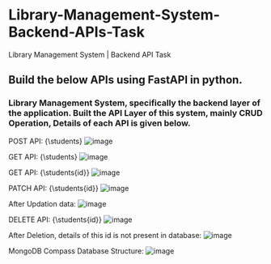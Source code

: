 # Library-Management-System-Backend-APIs-Task
Library Management System | Backend API Task

## Build the below APIs using FastAPI in python.
### Library Management System, specifically the backend layer of the application. Built the API Layer of this system, mainly CRUD Operation, Details of each API is given below.

POST API: {\students\}
![image](https://github.com/ranvijay12345/Library-Management-System-Backend-APIs-Task/assets/54628721/5f5dd606-8c3c-4e41-96dc-7c691be6b8a5)

GET API: {\students\}
![image](https://github.com/ranvijay12345/Library-Management-System-Backend-APIs-Task/assets/54628721/02930d4a-f2c8-45fc-b3b6-f1c95da7624b)

GET API: {\students\{id}}
![image](https://github.com/ranvijay12345/Library-Management-System-Backend-APIs-Task/assets/54628721/74a5e869-9c32-4121-93c6-c2897ccb1f0d)

PATCH API: {\students\{id}}
![image](https://github.com/ranvijay12345/Library-Management-System-Backend-APIs-Task/assets/54628721/c9185247-f482-4fbd-b1bd-89d000117b1b)

After Updation data:
![image](https://github.com/ranvijay12345/Library-Management-System-Backend-APIs-Task/assets/54628721/97c51f13-cc51-4cf1-a01c-c4763e533756)

DELETE API: {\students\{id}}
![image](https://github.com/ranvijay12345/Library-Management-System-Backend-APIs-Task/assets/54628721/b8db8af4-5d0f-4bcf-8b4e-52e49a296474)

After Deletion, details of this id is not present in database:
![image](https://github.com/ranvijay12345/Library-Management-System-Backend-APIs-Task/assets/54628721/8e4ceee8-7789-4253-8b13-667be292f246)



MongoDB Compass Database Structure:
![image](https://github.com/ranvijay12345/Library-Management-System-Backend-APIs-Task/assets/54628721/554f97a1-5406-4744-9762-f5b84a2609d0)
